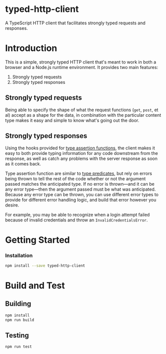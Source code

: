 # typed-http-client
A TypeScript HTTP client that facilitates strongly typed requests and responses.

# Introduction
This is a simple, strongly typed HTTP client that's meant to work in both a browser and a Node.js runtime environment. It provides two main features:

1. Strongly typed requests
2. Strongly typed responses

## Strongly typed requests

Being able to specify the shape of what the request functions (`get`, `post`, et al) accept as a shape for the data, in combination with the particular content type makes it easy and simple to know what's going out the door.

## Strongly typed responses

Using the hooks provided for [type assertion functions](https://www.typescriptlang.org/docs/handbook/release-notes/typescript-3-7.html#assertion-functions), the client makes it easy to both provide typing information for any code downstream from the response, as well as catch any problems with the server response as soon as it comes back.

Type assertion function are similar to [type predicates](https://www.typescriptlang.org/docs/handbook/advanced-types.html#using-type-predicates), but rely on errors being thrown to tell the rest of the code whether or not the argument passed matches the anticipated type. If no error is thrown—and it can be any error type—then the argument passed must be what was anticipated. Because any error type can be thrown, you can use different error types to provide for different error handling logic, and build that error however you desire.

For example, you may be able to recognize when a login attempt failed because of invalid credentials and throw an `InvalidCredentialsError`.

# Getting Started

### Installation

```bash
npm install --save typed-http-client
```

# Build and Test

## Building

```bash
npm install
npm run build
```

## Testing

```
npm run test
```
